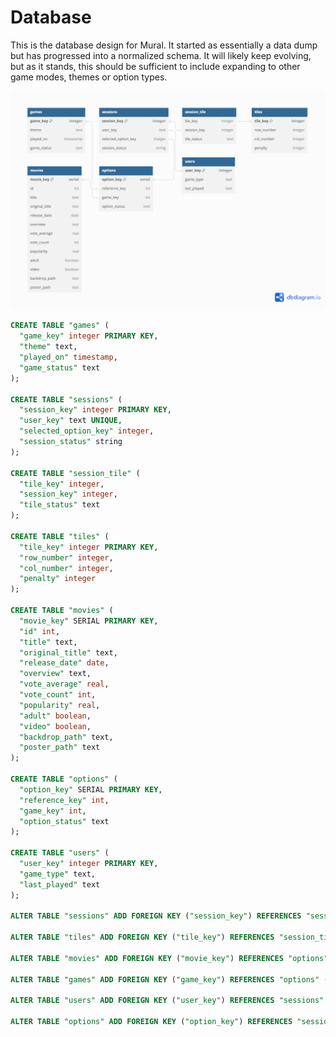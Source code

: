 # Database

This is the database design for Mural. It started as essentially a data dump but has progressed into a normalized schema. It will likely keep evolving, but as it stands, this should be sufficient to include expanding to other game modes, themes or option types.

![database](/docs/assets/mural-db.png)

```sql
CREATE TABLE "games" (
  "game_key" integer PRIMARY KEY,
  "theme" text,
  "played_on" timestamp,
  "game_status" text
);

CREATE TABLE "sessions" (
  "session_key" integer PRIMARY KEY,
  "user_key" text UNIQUE,
  "selected_option_key" integer,
  "session_status" string
);

CREATE TABLE "session_tile" (
  "tile_key" integer,
  "session_key" integer,
  "tile_status" text
);

CREATE TABLE "tiles" (
  "tile_key" integer PRIMARY KEY,
  "row_number" integer,
  "col_number" integer,
  "penalty" integer
);

CREATE TABLE "movies" (
  "movie_key" SERIAL PRIMARY KEY,
  "id" int,
  "title" text,
  "original_title" text,
  "release_date" date,
  "overview" text,
  "vote_average" real,
  "vote_count" int,
  "popularity" real,
  "adult" boolean,
  "video" boolean,
  "backdrop_path" text,
  "poster_path" text
);

CREATE TABLE "options" (
  "option_key" SERIAL PRIMARY KEY,
  "reference_key" int,
  "game_key" int,
  "option_status" text
);

CREATE TABLE "users" (
  "user_key" integer PRIMARY KEY,
  "game_type" text,
  "last_played" text
);

ALTER TABLE "sessions" ADD FOREIGN KEY ("session_key") REFERENCES "session_tile" ("session_key");

ALTER TABLE "tiles" ADD FOREIGN KEY ("tile_key") REFERENCES "session_tile" ("tile_key");

ALTER TABLE "movies" ADD FOREIGN KEY ("movie_key") REFERENCES "options" ("reference_key");

ALTER TABLE "games" ADD FOREIGN KEY ("game_key") REFERENCES "options" ("game_key");

ALTER TABLE "users" ADD FOREIGN KEY ("user_key") REFERENCES "sessions" ("user_key");

ALTER TABLE "options" ADD FOREIGN KEY ("option_key") REFERENCES "sessions" ("selected_option_key");
```
